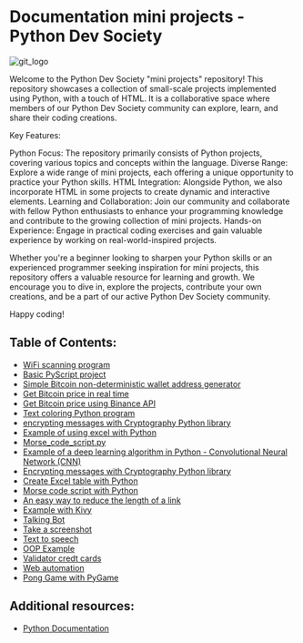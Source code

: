 # Documentation mini projects - Python Dev Society 

![git_logo](https://user-images.githubusercontent.com/68993494/209866827-2e9629cc-3009-4e13-a7e5-202903b8702b.jpg)
 
Welcome to the Python Dev Society "mini projects" repository! This repository showcases a collection of small-scale projects implemented using Python, with a touch of HTML. It is a collaborative space where members of our Python Dev Society community can explore, learn, and share their coding creations.
   
Key Features:        
  
Python Focus: The repository primarily consists of Python projects, covering various topics and concepts within the language.
Diverse Range: Explore a wide range of mini projects, each offering a unique opportunity to practice your Python skills.
HTML Integration: Alongside Python, we also incorporate HTML in some projects to create dynamic and interactive elements.
Learning and Collaboration: Join our community and collaborate with fellow Python enthusiasts to enhance your programming knowledge and contribute to the growing collection of mini projects.
Hands-on Experience: Engage in practical coding exercises and gain valuable experience by working on real-world-inspired projects.
 
Whether you're a beginner looking to sharpen your Python skills or an experienced programmer seeking inspiration for mini projects, this repository offers a valuable resource for learning and growth. We encourage you to dive in, explore the projects, contribute your own creations, and be a part of our active Python Dev Society community.
  
Happy coding!      
           
## Table of Contents: 
- [WiFi scanning program](https://github.com/zahariev-webbersof/python-mini-projects/blob/main/WiFi_Scanning.py) 
- [Basic PyScript project](https://github.com/zahariev-webbersof/python-mini-projects/blob/main/base_index.html)
- [Simple Bitcoin non-deterministic wallet address generator](bitcoin_address.py)  
- [Get Bitcoin price in real time](bitcoin_price.py) 
- [Get Bitcoin price using Binance API](https://github.com/zahariev-webbersof/python-mini-projects/blob/main/bitcoin_price_with_api_key.py)
- [Text coloring Python program](https://github.com/zahariev-webbersof/python-mini-projects/blob/main/color_text.py)
- [encrypting messages with Cryptography Python library](https://github.com/zahariev-webbersof/python-mini-projects/blob/main/cryptography.py)
- [Example of using excel with Python](https://github.com/zahariev-webbersof/python-mini-projects/blob/main/excel_in_python.py)
- [Morse_code_script.py](https://github.com/zahariev-webbersof/python-mini-projects/blob/main/morse_code_script.py)
- [Example of a deep learning algorithm in Python - Convolutional Neural Network (CNN)](https://github.com/zahariev-webbersof/python-mini-projects/blob/main/convolutional_neural_network_CNN_algorithm_exampe.py)
- [Encrypting messages with Cryptography Python library](https://github.com/zahariev-webbersof/python-mini-projects/blob/main/cryptography.py)
- [Create Excel table with Python](https://github.com/zahariev-webbersof/python-mini-projects/blob/main/excel_in_python.py)
- [Morse code script with Python](https://github.com/zahariev-webbersof/python-mini-projects/blob/main/morse_code_script.py)
- [An easy way to reduce the length of a link](https://github.com/zahariev-webbersof/python-mini-projects/blob/main/shorten_the_link.py)
- [Example with Kivy](https://github.com/zahariev-webbersof/python-mini-projects/blob/main/softuni_chedule.py)
- [Talking Bot](https://github.com/zahariev-webbersof/python-mini-projects/blob/main/speaking_news_bot.py)
- [Take a screenshot](https://github.com/zahariev-webbersof/python-mini-projects/blob/main/take_a_screenshot.py)
- [Text to speech](https://github.com/zahariev-webbersof/python-mini-projects/blob/main/text_to_speech.py)
- [OOP Example](https://github.com/zahariev-webbersof/python-mini-projects/blob/main/class_example.py)
- [Validator credt cards](https://github.com/zahariev-webbersof/python-mini-projects/blob/main/validator_credit_cards.py)
- [Web automation](https://github.com/zahariev-webbersof/python-mini-projects/blob/main/web_automation.py)
- [Pong Game with PyGame](https://github.com/zahariev-webbersof/python-mini-projects/blob/main/pong_game.py)

## Additional resources:
- [Python Documentation](https://docs.python.org/3/contents.html)

